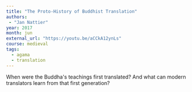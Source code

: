```yaml
---
title: "The Proto-History of Buddhist Translation"
authors:
 - "Jan Nattier"
year: 2017
month: jun
external_url: "https://youtu.be/aCCkA12ynLs"
course: medieval
tags:
  - agama
  - translation
---
```


When were the Buddha's teachings first translated? And what can modern translators learn from that first generation?
